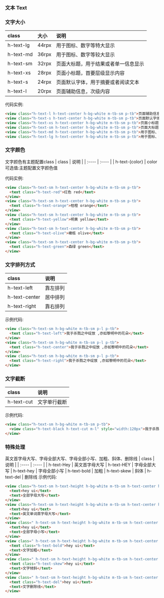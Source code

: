 ### 文本 Text

### 文字大小 
|  	class   	|   大小	|	说明	|
|  	:----  		| 	:----  	| 	:----  	|
|	h-text-lg 	|	44rpx	| 用于图标、数字等特大显示
|	h-text-md 	|	36rpx	| 用于图标、数字等较大显示
|	h-text-sm 	|	32rpx	| 页面大标题，用于结果或者单一信息显示
|	h-text-xs 	|	28rpx	| 页面小标题，首要层级显示内容
|	h-text-s 	|	24rpx	| 页面默认字体，用于摘要或者阅读文本
|	h-text-l 	|	20rpx	| 页面辅助信息，次级内容

代码实例:
```html
<view class="h-text-l h-text-center h-bg-white m-tb-sm p-tb">页面辅助信息，次级内容</view>
<view class="h-text-s h-text-center h-bg-white m-tb-sm p-tb">页面默认字体，用于摘要或者阅读文本</view>
<view class="h-text-xs h-text-center h-bg-white m-tb-sm p-tb">页面小标题，首要层级显示内容</view>
<view class="h-text-sm h-text-center h-bg-white m-tb-sm p-tb">页面大标题，用于结果或者单一信息显示</view>
<view class="h-text-md h-text-center h-bg-white m-tb-sm p-tb">用于图标、数字等较大显示</view>
<view class="h-text-lg h-text-center h-bg-white m-tb-sm p-tb">用于图标、数字等特大显示</view>
```


### 文字颜色
文字颜色有主题配置class
|  	class   		|	说明	|
|  	:----  			| 	:----  	|
|	h-text-{color}	|	color可选值:主题配置文字颜色值

代码实例:
```html
<view class="h-text-sm h-text-center h-bg-white m-tb-sm p-tb">
  <text class="h-text-red">红色 red</text>
</view>
<view class="h-text-sm h-text-center h-bg-white m-tb-sm p-tb">
  <text class="h-text-orange">桔橙 orange</text>
</view>
<view class="h-text-sm h-text-center h-bg-white m-tb-sm p-tb">
  <text class="h-text-yellow">明黄 yellow</text>
</view>
<view class="h-text-sm h-text-center h-bg-white m-tb-sm p-tb">
  <text class="h-text-olive">橄榄 olive</text>
</view>
<view class="h-text-sm h-text-center h-bg-white m-tb-sm p-tb">
  <text class="h-text-green">森绿 green</text>
</view>
```

### 文字排列方式
|  	class   		|	说明	|
|  	:----  			| 	:----  	|
|	h-text-left		|	靠左排列
|	h-text-center	|	居中排列
|	h-text-right	|	靠右排列
示例代码:
```html
<view class="h-text-sm h-bg-white m-tb-sm p-l p-tb">
  <text class="h-text-left">我于杀戮之中绽放 ,亦如黎明中的花朵</text>
</view>
<view class="h-text-sm h-bg-white m-tb-sm p-l p-tb">
  <text class="h-text-center">我于杀戮之中绽放 ,亦如黎明中的花朵</text>
</view>
<view class="h-text-sm h-bg-white m-tb-sm p-l p-tb">
  <text class="h-text-right">我于杀戮之中绽放 ,亦如黎明中的花朵</text>
</view>
```

### 文字截断
|  	class   	|	说明	|
|  	:----  		| 	:----  	|
|	h-text-cut	|	文字单行截断
示例代码:
```html
<view class="h-text-sm h-bg-white m-tb-sm p-tb">
  <view class="h-text-black h-text-cut m-l" style="width:120px">我于杀戮之中绽放 ,亦如黎明中的花朵</view>
</view>
```


### 特殊处理
英文首字母大写、字母全部大写、字母全部小写、加粗、斜体、删除线
|  	class   	|	说明	|
|  	:----  		| 	:----  	|
|	h-text-Hey	|	英文首字母大写
|	h-text-HEY	|	字母全部大写
|	h-text-hey	|	字母全部小写
|	h-text-bold	|	加粗
|	h-text-skew	|	斜体
|	h-text-del	|	删除线
示例代码:
```html
<view class="h-text-sm h-text-height h-bg-white m-tb-sm h-text-center h-text-HEY p-tb">
  <text>hey ui</text>
  <text>全部字母大写</text>
</view>
<view class="h-text-sm h-text-height h-bg-white m-tb-sm h-text-center h-text-Hey p-tb">
  <text>hey ui</text>
  <text>英文单词首字母大写</text>
</view>
<view class=" h-text-sm h-text-height h-bg-white m-tb-sm h-text-center h-text-hey p-tb">
  <text>hey ui</text>
  <text>全部字母小写</text>
</view>
<view class=" h-text-sm h-text-height h-bg-white m-tb-sm h-text-center h-text-Hey p-tb">
  <text class="h-text-bold">hey ui</text>
  <text>文字加粗</text>
</view>
<view class=" h-text-sm h-text-height h-bg-white m-tb-sm h-text-center h-text-Hey p-tb">
  <text class="h-text-skew">hey ui</text>
  <text>文字倾斜</text>
</view>
<view class=" h-text-sm h-text-height h-bg-white m-tb-sm h-text-center h-text-Hey p-tb">
  <text class="h-text-del">hey ui</text>
  <text>文字删除线</text>
</view>

```
